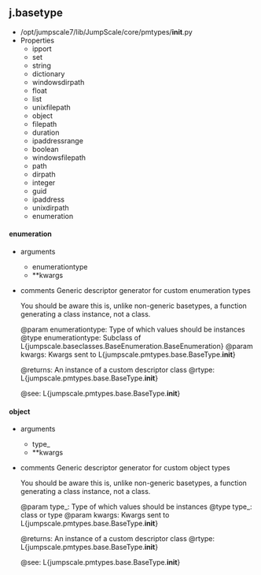 ## j.basetype

- /opt/jumpscale7/lib/JumpScale/core/pmtypes/__init__.py
- Properties
    - ipport
    - set
    - string
    - dictionary
    - windowsdirpath
    - float
    - list
    - unixfilepath
    - object
    - filepath
    - duration
    - ipaddressrange
    - boolean
    - windowsfilepath
    - path
    - dirpath
    - integer
    - guid
    - ipaddress
    - unixdirpath
    - enumeration

#### enumeration 
- arguments
    - enumerationtype
    - **kwargs
- comments
    Generic descriptor generator for custom enumeration types
    
    You should be aware this is, unlike non-generic basetypes, a function
    generating a class instance, not a class.
    
    @param enumerationtype: Type of which values should be instances
    @type enumerationtype: Subclass of L\{jumpscale.baseclasses.BaseEnumeration.BaseEnumeration\}
    @param kwargs: Kwargs sent to L\{jumpscale.pmtypes.base.BaseType.__init__\}
    
    @returns: An instance of a custom descriptor class
    @rtype: L\{jumpscale.pmtypes.base.BaseType.__init__\}
    
    @see: L\{jumpscale.pmtypes.base.BaseType.__init__\}

#### object 
- arguments
    - type_
    - **kwargs
- comments
    Generic descriptor generator for custom object types
    
    You should be aware this is, unlike non-generic basetypes, a function
    generating a class instance, not a class.
    
    @param type_: Type of which values should be instances
    @type type_: class or type
    @param kwargs: Kwargs sent to L\{jumpscale.pmtypes.base.BaseType.__init__\}
    
    @returns: An instance of a custom descriptor class
    @rtype: L\{jumpscale.pmtypes.base.BaseType.__init__\}
    
    @see: L\{jumpscale.pmtypes.base.BaseType.__init__\}

